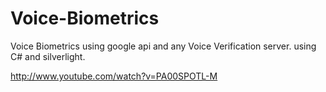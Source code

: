 Voice-Biometrics
================

Voice Biometrics using google api and any Voice Verification server. using C# and silverlight.

http://www.youtube.com/watch?v=PA00SPOTL-M
